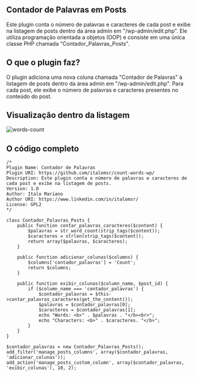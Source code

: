 ## Contador de Palavras em Posts
Este plugin conta o número de palavras e caracteres de cada post e exibe na listagem de posts dentro da área admin em "/wp-admin/edit.php". Ele utiliza programação orientada a objetos (OOP) e consiste em uma única classe PHP chamada "Contador_Palavras_Posts".

##  O que o plugin faz?
O plugin adiciona uma nova coluna chamada "Contador de Palavras" à listagem de posts dentro da área admin em "/wp-admin/edit.php". Para cada post, ele exibe o número de palavras e caracteres presentes no conteúdo do post.


## Visualização dentro da listagem
![words-count](https://user-images.githubusercontent.com/84940616/220391073-7cb24379-0b5b-45e5-8a0f-fa3f2ffaa86b.png)

## O código completo

```<?php
/*
Plugin Name: Contador de Palavras
Plugin URI: https://github.com/italomsr/count-words-wp/
Description: Este plugin conta o número de palavras e caracteres de cada post e exibe na listagem de posts.
Version: 1.0
Author: Italo Mariano 
Author URI: https://www.linkedin.com/in/italomsr/
License: GPL2
*/

class Contador_Palavras_Posts {
    public function contar_palavras_caracteres($content) {
        $palavras = str_word_count(strip_tags($content));
        $caracteres = strlen(strip_tags($content));
        return array($palavras, $caracteres);
    }

    public function adicionar_colunas($columns) {
        $columns['contador_palavras'] = 'Count';
        return $columns;
    }

    public function exibir_colunas($column_name, $post_id) {
        if ($column_name === 'contador_palavras') {
            $contador_palavras = $this->contar_palavras_caracteres(get_the_content());
            $palavras = $contador_palavras[0];
            $caracteres = $contador_palavras[1];
            echo "Words: <b>" . $palavras . "</b><br>";
            echo "Characters: <b>" . $caracteres. "</b>";
        }
    }
}

$contador_palavras = new Contador_Palavras_Posts();
add_filter('manage_posts_columns', array($contador_palavras, 'adicionar_colunas'));
add_action('manage_posts_custom_column', array($contador_palavras, 'exibir_colunas'), 10, 2);
